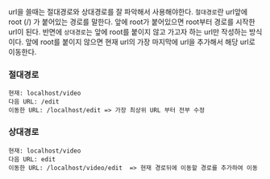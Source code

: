 url을 쓸때는 절대경로와 상대경로를 잘 파악해서 사용해야한다. `절대경로`란 url앞에 root (/) 가 붙어있는 경로를 말한다.
앞에 root가 붙어있으면 root부터 경로를 시작한 url이 된다. 반면에 `상대경로`는 앞에 root를 붙이지 않고 가고자 하는 url만 작성하는 방식이다. 
앞에 root를 붙이지 않으면 현재 url의 가장 마지막에 url을 추가해서 해당 url로 이동한다.

### 절대경로
```
현재: localhost/video 
다음 URL: /edit
이동한 URL: /localhost/edit => 가장 최상위 URL 부터 전부 수정
```
### 상대경로
```
현재: localhost/video
다음 URL: edit
이동한 URL: /localhost/video/edit  => 현재 경로뒤에 이동할 경로를 추가하여 이동
```
